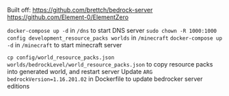 Built off:
https://github.com/brettch/bedrock-server
https://github.com/Element-0/ElementZero

`docker-compose up -d` in `/dns` to start DNS server
`sudo chown -R 1000:1000 config development_resource_packs worlds` in `/minecraft`
`docker-compose up -d` in `/minecraft` to start minecraft server

`cp config/world_resource_packs.json worlds/bedrockLevel/world_resource_packs.json` to copy resource packs into generated world, and restart server
Update `ARG bedrockVersion=1.16.201.02` in Dockerfile to update bedrocker server editions
